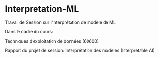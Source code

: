 # Interpretation-ML
Travail de Session sur l'interprétation de modèle de ML

Dans le cadre du cours:

Techniques d’exploitation de données (60600)

Rapport du projet de session: Interprétation des modèles (Interpretable AI)
